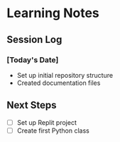 # Learning Notes

## Session Log

### [Today's Date]
- Set up initial repository structure
- Created documentation files

## Next Steps
- [ ] Set up Replit project
- [ ] Create first Python class
